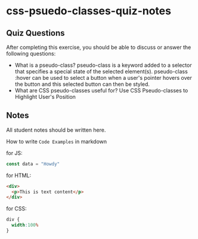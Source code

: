 # css-psuedo-classes-quiz-notes

## Quiz Questions

After completing this exercise, you should be able to discuss or answer the following questions:

- What is a pseudo-class?
 pseudo-class is a keyword added to a selector that specifies a special state of the selected element(s). pseudo-class :hover can be used to select a button when a user's pointer hovers over the button and this selected button can then be styled.
- What are CSS pseudo-classes useful for?
Use CSS Pseudo-classes to Highlight User's Position

## Notes

All student notes should be written here.


How to write `Code Examples` in markdown

for JS:
```javascript
const data = "Howdy"
```

for HTML:
```html
<div>
  <p>This is text content</p>
</div>
```

for CSS:
```css
div {
  width:100%
}
```
